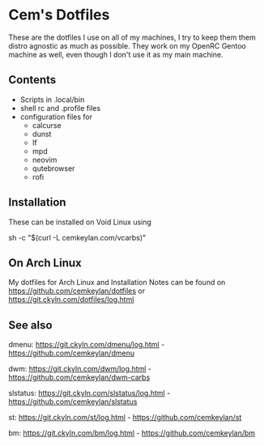 Cem's Dotfiles
==============

These are the dotfiles I use on all of my machines, I
try to keep them them distro agnostic as much as possible.
They work on my OpenRC Gentoo machine as well, even though
I don't use it as my main machine.


Contents
--------

 * Scripts in .local/bin
 * shell rc and .profile files
 * configuration files for
   * calcurse
   * dunst
   * lf
   * mpd
   * neovim
   * qutebrowser
   * rofi


Installation 
------------

These can be installed on Void Linux using

  sh -c "$(curl -L cemkeylan.com/vcarbs)"


On Arch Linux
-------------

My dotfiles for Arch Linux and Installation Notes can be found on 
https://github.com/cemkeylan/dotfiles
or
https://git.ckyln.com/dotfiles/log.html


See also
--------

dmenu:    https://git.ckyln.com/dmenu/log.html    - https://github.com/cemkeylan/dmenu

dwm:      https://git.ckyln.com/dwm/log.html      - https://github.com/cemkeylan/dwm-carbs

slstatus: https://git.ckyln.com/slstatus/log.html - https://github.com/cemkeylan/slstatus

st:       https://git.ckyln.com/st/log.html       - https://github.com/cemkeylan/st

bm:       https://git.ckyln.com/bm/log.html       - https://github.com/cemkeylan/bm


